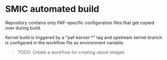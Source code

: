 # SMIC automated build

Repository contains only PAF-specific configuration files that get copied over during build.

Kernel build is triggered by a "paf-kernel-\*" tag and upstream kernel branch is configured in the workflow file as environment variable.


> TODO: Create a workflow for creating uboot images

